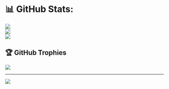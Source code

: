 # 📊 GitHub Stats:
![](https://github-readme-stats.vercel.app/api?username=Ivo-Pablo&theme=dark&hide_border=false&include_all_commits=true&count_private=true)<br/>
![](https://nirzak-streak-stats.vercel.app/?user=Ivo-Pablo&theme=dark&hide_border=false)<br/>
![](https://github-readme-stats.vercel.app/api/top-langs/?username=Ivo-Pablo&theme=dark&hide_border=false&include_all_commits=true&count_private=true&layout=compact)

## 🏆 GitHub Trophies
![](https://github-profile-trophy.vercel.app/?username=Ivo-Pablo&theme=radical&no-frame=false&no-bg=false&margin-w=4)

---
[![](https://visitcount.itsvg.in/api?id=Ivo-Pablo&icon=0&color=0)](https://visitcount.itsvg.in)

<!-- Proudly created with GPRM ( https://gprm.itsvg.in ) -->
